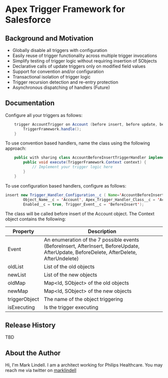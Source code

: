 Apex Trigger Framework for Salesforce
=====================================

Background and Motivation
-------------------------
* Globally disable all triggers with configuration
* Easily reuse of trigger functionality across multiple trigger invocations
* Simplify testing of trigger logic without requiring insertion of SObjects
* Declarative calls of update triggers only on modified field values
* Support for convention and/or configuration 
* Transactional isolation of trigger logic
* Trigger recursion detection and re-entry protection
* Asynchronous dispatching of handlers (Future)

Documentation 
-------------

Configure all your triggers as follows:

```java
	trigger AccountTrigger on Account (before insert, before update, before delete, after insert, after update, after delete, after undelete ) {
		TriggerFramework.handle();
	}
```

To use convention based handlers, name the class using the following approach:

```java
	public with sharing class AccountBeforeInsertTriggerHandler implements TriggerFramework.IHandler {
		public void execute(TriggerFramework.Context context) {
			// Implement your trigger logic here
		}
	}
```

To use configuration based handlers, configure as follows:
 
```java
insert new Trigger_Handler_Configuration__c ( Name='AccountBeforeInsertTriggerHandler',
		Object_Name__c = 'Account', Apex_Trigger_Handler_Class__c = 'AccountBeforeInsertTriggerHandler', 
		Enabled__c = true, Trigger_Event__c = 'BeforeInsert');
```

The class will be called before insert of the Account object.  The Context object contains the following:

Property      | Description
--------------|-------------
Event         | An enumeration of the 7 possible events (BeforeInsert, AfterInsert, BeforeUpdate, AfterUpdate, BeforeDelete, AfterDelete, AfterUndelete)
oldList       | List<SObject> of the old objects
newList       | List<SObject> of the new objects
oldMap        | Map<Id, SObject> of the old objects
newMap        | Map<Id, SObject> of the new objects
triggerObject | The name of the object triggering
isExecuting   | Is the trigger executing

					
Release History
---------------
TBD

About the Author
----------------

Hi, I'm Mark Lindell.  I am a architect working for Philips Healthcare.  You may reach me via twitter on [marklindell](http://twitter.com/marklindell)



